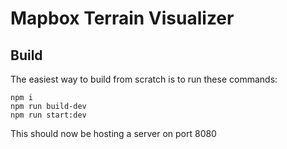 # Mapbox Terrain Visualizer

## Build

The easiest way to build from scratch is to run these commands:

    npm i
    npm run build-dev
    npm run start:dev

This should now be hosting a server on port 8080 

